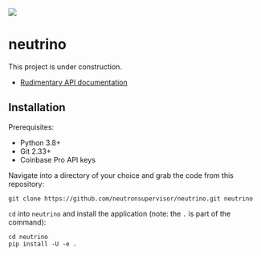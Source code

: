 [![](https://github.com/neutronsupervisor/neutrino/actions/workflows/main.yml/badge.svg?branch=master)](https://github.com/neutronsupervisor/neutrino/actions/workflows/main.yml)

# neutrino

This project is under construction.

* [Rudimentary API documentation](https://neutronsupervisor.github.io/neutrino/)

## Installation

Prerequisites:

* Python 3.8+
* Git 2.33+
* Coinbase Pro API keys

Navigate into a directory of your choice and grab the code from this repository:

    git clone https://github.com/neutronsupervisor/neutrino.git neutrino

`cd` into `neutrino` and install the application (note: the `.` is part of the command):

    cd neutrino
    pip install -U -e .